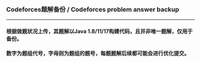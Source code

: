 ### Codeforces题解备份 / Codeforces problem answer backup
---
#### 根据做题状况上传，其题解以Java 1.8/11/17构建代码，且并非唯一题解，仅用于备份。
#### 数字为题组代号，字母则为题组的题号，每题题解后续都可能会进行优化提交。

